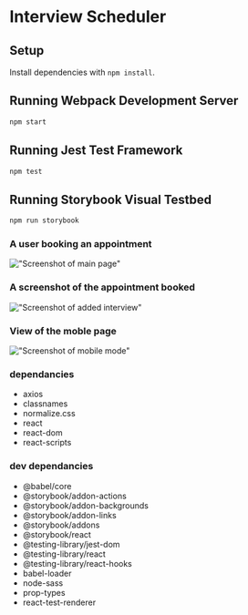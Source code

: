 # Interview Scheduler

## Setup

Install dependencies with `npm install`.

## Running Webpack Development Server

```sh
npm start
```

## Running Jest Test Framework

```sh
npm test
```

## Running Storybook Visual Testbed

```sh
npm run storybook
```
### A user booking an appointment

!["Screenshot of main page"](https://github.com/caseytite/scheduler/blob/master/public/images/screenshots/Screen%20Shot%202022-03-02%20at%209.17.41%20PM.png?raw=true)

### A screenshot of the appointment booked

!["Screenshot of added interview"](https://github.com/caseytite/scheduler/blob/master/public/images/screenshots/Screen%20Shot%202022-03-02%20at%209.18.00%20PM.png?raw=true)

### View of the moble page

!["Screenshot of mobile mode"](https://github.com/caseytite/scheduler/blob/master/public/images/screenshots/Screen%20Shot%202022-03-02%20at%209.29.15%20PM.png?raw=true)

### dependancies


  - axios
  - classnames
  - normalize.css
  - react
  - react-dom
  - react-scripts

### dev dependancies

  - @babel/core
  - @storybook/addon-actions
  - @storybook/addon-backgrounds
  - @storybook/addon-links
  - @storybook/addons
  - @storybook/react
  - @testing-library/jest-dom
  - @testing-library/react
  - @testing-library/react-hooks
  - babel-loader
  - node-sass
  - prop-types
  - react-test-renderer